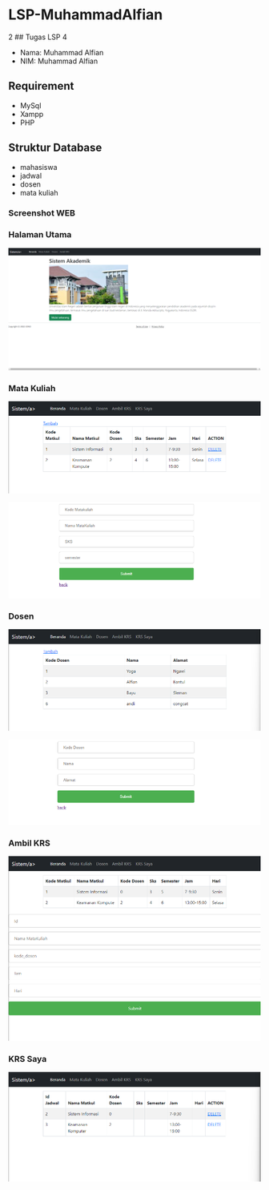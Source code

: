 
# LSP-MuhammadAlfian


2
​## Tugas LSP
4
- Nama:  Muhammad Alfian
- NIM: Muhammad Alfian

## Requirement
- MySql
- Xampp
- PHP

## Struktur Database
- mahasiswa
- jadwal
- dosen
- mata kuliah

### Screenshot WEB

### Halaman Utama
![Halaman Utama](halaman.png)

### Mata Kuliah
![Mata Kuliah](mata_kuliah.png)

![Add Mata Kuliah](add_mata_kuliah.png)

### Dosen
![Dosen](dosen.png)

![Add Dosen](add_dosen.png)

### Ambil KRS
![Ambil KRS](ambil_krs.png)

### KRS Saya
![KRS](krs_saya.png)